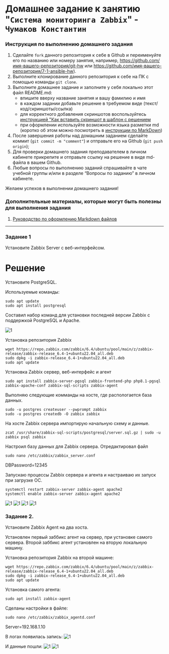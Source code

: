 # Домашнее задание к занятию "`Система мониторинга Zabbix`" - `Чумаков Константин`


### Инструкция по выполнению домашнего задания

   1. Сделайте `fork` данного репозитория к себе в Github и переименуйте его по названию или номеру занятия, например, https://github.com/имя-вашего-репозитория/git-hw или  https://github.com/имя-вашего-репозитория/7-1-ansible-hw).
   2. Выполните клонирование данного репозитория к себе на ПК с помощью команды `git clone`.
   3. Выполните домашнее задание и заполните у себя локально этот файл README.md:
      - впишите вверху название занятия и вашу фамилию и имя
      - в каждом задании добавьте решение в требуемом виде (текст/код/скриншоты/ссылка)
      - для корректного добавления скриншотов воспользуйтесь [инструкцией "Как вставить скриншот в шаблон с решением](https://github.com/netology-code/sys-pattern-homework/blob/main/screen-instruction.md)
      - при оформлении используйте возможности языка разметки md (коротко об этом можно посмотреть в [инструкции  по MarkDown](https://github.com/netology-code/sys-pattern-homework/blob/main/md-instruction.md))
   4. После завершения работы над домашним заданием сделайте коммит (`git commit -m "comment"`) и отправьте его на Github (`git push origin`);
   5. Для проверки домашнего задания преподавателем в личном кабинете прикрепите и отправьте ссылку на решение в виде md-файла в вашем Github.
   6. Любые вопросы по выполнению заданий спрашивайте в чате учебной группы и/или в разделе “Вопросы по заданию” в личном кабинете.
   
Желаем успехов в выполнении домашнего задания!
   
### Дополнительные материалы, которые могут быть полезны для выполнения задания

1. [Руководство по оформлению Markdown файлов](https://gist.github.com/Jekins/2bf2d0638163f1294637#Code)

---
### Задание 1

Установите Zabbix Server с веб-интерфейсом.

# Решение

Установите PostgreSQL. 

Используемые команды:
```
sudo apt update
sudo apt install postgresql
```
Cоставил набор команд для установки последней версии Zabbix с поддержкой PostgreSQL и Apache.

![1](https://github.com/BudyGun/8-03-Zabbix/blob/main/img/zz5.png)


Установка репозитория Zabbix

```
wget https://repo.zabbix.com/zabbix/6.4/ubuntu/pool/main/z/zabbix-release/zabbix-release_6.4-1+ubuntu22.04_all.deb
sudo dpkg -i zabbix-release_6.4-1+ubuntu22.04_all.deb
sudo apt update
```

Установка Zabbix сервер, веб-интерфейс и агент
```
sudo apt install zabbix-server-pgsql zabbix-frontend-php php8.1-pgsql zabbix-apache-conf zabbix-sql-scripts zabbix-agent
```

Выполняю следующие комманды на хосте, где распологается база данных.
```
sudo -u postgres createuser --pwprompt zabbix
sudo -u postgres createdb -O zabbix zabbix
```

На хосте Zabbix сервера импортирую начальную схему и данные. 

```
zcat /usr/share/zabbix-sql-scripts/postgresql/server.sql.gz | sudo -u zabbix psql zabbix
```

Настроил базу данных для Zabbix сервера. Отредактировал файл 
```
sudo nano /etc/zabbix/zabbix_server.conf
```
DBPassword=12345


Запускаю процессы Zabbix сервера и агента и настраиваю их запуск при загрузке ОС.

```
systemctl restart zabbix-server zabbix-agent apache2
systemctl enable zabbix-server zabbix-agent apache2
```

![1](https://github.com/BudyGun/8-03-Zabbix/blob/main/img/zz1.png)
![1](https://github.com/BudyGun/8-03-Zabbix/blob/main/img/zz2.png)
![1](https://github.com/BudyGun/8-03-Zabbix/blob/main/img/zz3.png)
![1](https://github.com/BudyGun/8-03-Zabbix/blob/main/img/zz4.png)

### Задание 2.

Установите Zabbix Agent на два хоста.

Установлен первый заббикс агент на сервер, при установке самого сервера. Второй заббикс агент установлен на вторую локальную машину. 


Установка репозитория Zabbix на второй машине:

```
wget https://repo.zabbix.com/zabbix/6.4/ubuntu/pool/main/z/zabbix-release/zabbix-release_6.4-1+ubuntu22.04_all.deb
sudo dpkg -i zabbix-release_6.4-1+ubuntu22.04_all.deb
sudo apt update
```
Установка самого агента:
```
sudo apt install zabbix-agent
```
Сделаны настройки в файле:
```
sudo nano /etc/zabbix/zabbix_agentd.conf
```


Server=192.168.1.10

В логах появилась запись:
![1](https://github.com/BudyGun/8-03-Zabbix/blob/main/img/zz6.png)

И данные пошли:
![1](https://github.com/BudyGun/8-03-Zabbix/blob/main/img/zz7.png)
![1](https://github.com/BudyGun/8-03-Zabbix/blob/main/img/zz8.png)



